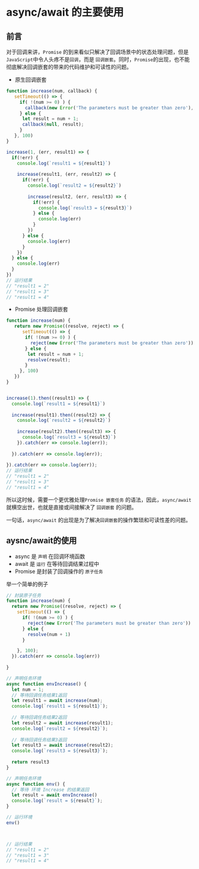 # async/await 的主要使用

## 前言

对于回调来讲，`Promise` 的到来看似只解决了回调场景中的状态处理问题，但是`JavaScript`中令人头疼不是`回调`，而是 `回调嵌套`。同时，`Promise`的出现，也不能彻底解决回调嵌套的带来的代码维护和可读性的问题。

- 原生回调嵌套

```js
function increase(num, callback) {
   setTimeout(() => {
     if( !(num >= 0) ) {
       callback(new Error('The parameters must be greater than zero'), null)
     } else {
      let result = num + 1;
      callback(null, result);
     }
   }, 100)
}

increase(1, (err, result1) => {
  if(!err) {
    console.log(`result1 = ${result1}`)
    
    increase(result1, (err, result2) => {
      if(!err) {
        console.log(`result2 = ${result2}`)
        
        increase(result2, (err, result3) => {
          if(!err) {
            console.log(`result3 = ${result3}`)
          } else {
            console.log(err)
          }
        })
      } else {
        console.log(err)
      }
    })
  } else {
    console.log(err)
  }
})
// 运行结果
// "result1 = 2"
// "result1 = 3"
// "result1 = 4"
```

- Promise 处理回调嵌套

```js
function increase(num) {
   return new Promise((resolve, reject) => {
      setTimeout(() => {
       if( !(num >= 0) ) {
         reject(new Error('The parameters must be greater than zero'))
       } else {
        let result = num + 1;
        resolve(result);
       }
     }, 100)
   })
}


increase(1).then((result1) => {
  console.log(`result1 = ${result1}`)
  
  increase(result1).then((result2) => {
    console.log(`result2 = ${result2}`)
    
    increase(result2).then((result3) => {
      console.log(`result3 = ${result3}`)
    }).catch(err => console.log(err));
    
  }).catch(err => console.log(err));
  
}).catch(err => console.log(err));
// 运行结果
// "result1 = 2"
// "result1 = 3"
// "result1 = 4"
```

所以这时候，需要一个更优雅处理`Promise 嵌套任务` 的语法，因此，`async/await` 就横空出世，也就是直接或间接解决了 `回调嵌套` 的问题。

一句话，`async/await` 的出现是为了解决`回调嵌套`的操作繁琐和可读性差的问题。


## aysnc/await的使用

- async 是 `声明` 在回调环境函数
- await 是 `运行` 在等待回调结果过程中
- Promise 是封装了回调操作的 `原子任务`


举一个简单的例子

```js
// 封装原子任务
function increase(num) {
  return new Promise((resolve, reject) => {
    setTimeout(() => {
      if( !(num >= 0) ) {
        reject(new Error('The parameters must be greater than zero'))
      } else {
        resolve(num + 1)
      }

    }, 100);
  }).catch(err => console.log(err))
  
}

// 声明任务环境
async function envIncrease() {
  let num = 1;
  // 等待回调任务结果1返回
  let result1 = await increase(num);
  console.log(`result1 = ${result1}`);
  
  // 等待回调任务结果2返回
  let result2 = await increase(result1);
  console.log(`result2 = ${result2}`);
  
  // 等待回调任务结果3返回
  let result3 = await increase(result2);
  console.log(`result3 = ${result3}`);
  
  return result3
}

// 声明任务环境
async function env() {
  // 等待 环境 Increase 的结果返回
  let result = await envIncrease()
  console.log(`result = ${result}`);
}

// 运行环境
env()



// 运行结果
// "result1 = 2"
// "result1 = 3"
// "result1 = 4"
```



